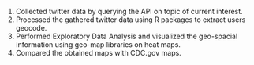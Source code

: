 1. Collected twitter data by querying the API on topic of current interest.
2. Processed the gathered twitter data using R packages to extract users geocode.
3. Performed Exploratory Data Analysis and visualized the geo-spacial information using geo-map libraries on heat maps.
4. Compared the obtained maps with CDC.gov maps.